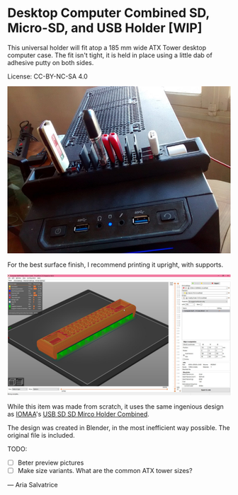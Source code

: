 Desktop Computer Combined SD, Micro-SD, and USB Holder [WIP]
======================================================

This universal holder will fit atop a 185 mm wide ATX Tower desktop computer case. The fit isn't tight, it is held in place using a little dab of adhesive putty on both sides.

License: CC-BY-NC-SA 4.0

![Preview](preview.jpg)

For the best surface finish, I recommend printing it upright, with supports. 

![Slicer settings](slicer.jpg)

While this item was made from scratch, it uses the same ingenious design as [IOMAA](https://www.thingiverse.com/iomaa/designs)'s [USB SD SD Mirco Holder Combined](https://www.thingiverse.com/thing:2835728).

The design was created in Blender, in the most inefficient way possible. The original file is included. 

TODO:
- [ ] Beter preview pictures
- [ ] Make size variants. What are the common ATX tower sizes? 

— Aria Salvatrice